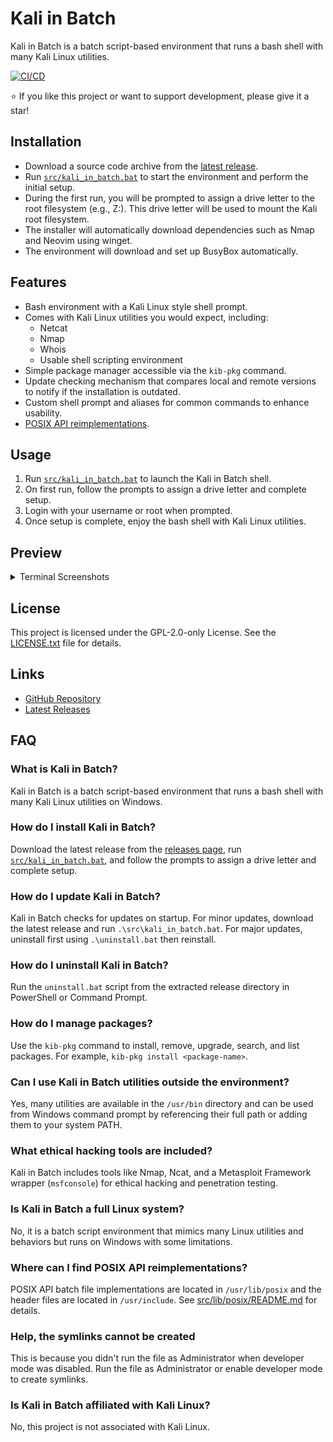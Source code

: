# Kali in Batch

Kali in Batch is a batch script-based environment that runs a bash shell with many Kali Linux utilities.

[![CI/CD](https://github.com/Kali-in-Batch/kali-in-batch/actions/workflows/cicd.yml/badge.svg)](https://github.com/Kali-in-Batch/kali-in-batch/actions/workflows/cicd.yml)

⭐ If you like this project or want to support development, please give it a star!

## Installation

* Download a source code archive from the [latest release](https://github.com/Kali-in-Batch/kali-in-batch/releases/latest).
* Run [`src/kali_in_batch.bat`](./src/kali_in_batch.bat) to start the environment and perform the initial setup.
* During the first run, you will be prompted to assign a drive letter to the root filesystem (e.g., Z:). This drive letter will be used to mount the Kali root filesystem.
* The installer will automatically download dependencies such as Nmap and Neovim using winget.
* The environment will download and set up BusyBox automatically.

## Features

* Bash environment with a Kali Linux style shell prompt.
* Comes with Kali Linux utilities you would expect, including:
  * Netcat
  * Nmap
  * Whois
  * Usable shell scripting environment
* Simple package manager accessible via the `kib-pkg` command.
* Update checking mechanism that compares local and remote versions to notify if the installation is outdated.
* Custom shell prompt and aliases for common commands to enhance usability.
* [POSIX API reimplementations](./src/lib/posix/README.md).

## Usage

1. Run [`src/kali_in_batch.bat`](./src/kali_in_batch.bat) to launch the Kali in Batch shell.
2. On first run, follow the prompts to assign a drive letter and complete setup.
3. Login with your username or root when prompted.
4. Once setup is complete, enjoy the bash shell with Kali Linux utilities.

## Preview

<details>
<summary>Terminal Screenshots</summary>

![Terminal screenshot showing a user listing and displaying the contents of posix_test.c, a C source file. The code demonstrates POSIX file I/O operations including opening, writing, reading, and closing a file named testfile.txt. The terminal prompt is green and blue, indicating the user benja is working in the tests directory. The environment is a dark-themed terminal window. The code includes comments and error handling, and prints the number of bytes written and read. The overall tone is technical and focused on programming tasks.](./assets/image1.png)

![Terminal window showing a user compiling and running a C program named posix_test.c. The terminal displays compiler warnings about macro redefinition and format specifiers for ssize_t types, followed by successful output: Wrote 27 bytes and Read 27 bytes: POSIX file I/O test string. The prompt is green and blue, indicating the user benja is in the tests directory. The environment is a dark-themed terminal, and the overall tone is technical and focused on programming tasks.](./assets/image2.png)

![Terminal window displaying the results of an nmap scan on scanme.nmap.org. The output shows several open TCP ports including SSH on port 22, HTTP on port 80, nping-echo on port 9929, and Elite on port 31337. Some ports such as telnet and SMTP are filtered. The scan summary indicates one IP address was scanned in 8.63 seconds. The terminal prompt is green and blue, showing the user benja is working in a dark-themed environment. The tone is technical and focused on network security tasks.](./assets/image3.png)

![Terminal window displaying the output of kibfetch, a system information tool. The left side shows a large ASCII art logo reading KIB. The right side lists system details: user benja at ACERB, OS Kali in Batch 9.10.3, kernel KALI_IN_BATCH_Windows_NT, root Z:/, CPU architecture AMD64, identifier Intel64 Family 6 Model 141 Stepping 1 GenuineIntel, CPU level 6, 12 CPU cores, revision 8d01. The prompt is green and blue, indicating user benja is in the home directory. The environment is a dark-themed terminal, and the tone is technical and focused on system configuration and hardware information.](./assets/image4.png)

</details>

## License

This project is licensed under the GPL-2.0-only License. See the [LICENSE.txt](./LICENSE.txt) file for details.

## Links

* [GitHub Repository](https://github.com/Kali-in-Batch/kali-in-batch)
* [Latest Releases](https://github.com/Kali-in-Batch/kali-in-batch/releases/latest)

## FAQ

### What is Kali in Batch?

Kali in Batch is a batch script-based environment that runs a bash shell with many Kali Linux utilities on Windows.

### How do I install Kali in Batch?

Download the latest release from the [releases page](https://github.com/Kali-in-Batch/kali-in-batch/releases/latest), run [`src/kali_in_batch.bat`](./src/kali_in_batch.bat), and follow the prompts to assign a drive letter and complete setup.

### How do I update Kali in Batch?

Kali in Batch checks for updates on startup. For minor updates, download the latest release and run `.\src\kali_in_batch.bat`. For major updates, uninstall first using `.\uninstall.bat` then reinstall.

### How do I uninstall Kali in Batch?

Run the `uninstall.bat` script from the extracted release directory in PowerShell or Command Prompt.

### How do I manage packages?

Use the `kib-pkg` command to install, remove, upgrade, search, and list packages. For example, `kib-pkg install <package-name>`.

### Can I use Kali in Batch utilities outside the environment?

Yes, many utilities are available in the `/usr/bin` directory and can be used from Windows command prompt by referencing their full path or adding them to your system PATH.

### What ethical hacking tools are included?

Kali in Batch includes tools like Nmap, Ncat, and a Metasploit Framework wrapper (`msfconsole`) for ethical hacking and penetration testing.

### Is Kali in Batch a full Linux system?

No, it is a batch script environment that mimics many Linux utilities and behaviors but runs on Windows with some limitations.

### Where can I find POSIX API reimplementations?

POSIX API batch file implementations are located in `/usr/lib/posix` and the header files are located in `/usr/include`. See [src/lib/posix/README.md](./src/lib/posix/README.md) for details.

### Help, the symlinks cannot be created

This is because you didn't run the file as Administrator when developer mode was disabled. Run the file as Administrator or enable developer mode to create symlinks.

### Is Kali in Batch affiliated with Kali Linux?

No, this project is not associated with Kali Linux.
